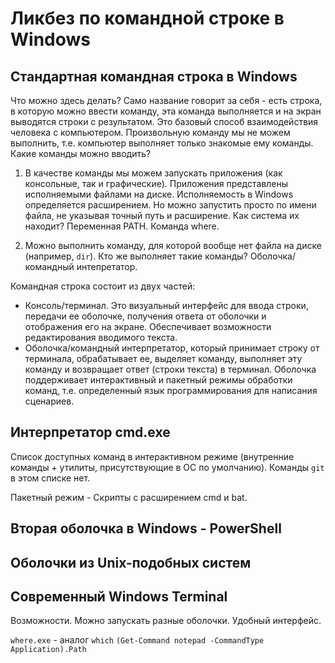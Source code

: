 # Ликбез по командной строке в Windows

## Стандартная командная строка в Windows
Что можно здесь делать? Само название говорит за себя - есть строка, в которую можно ввести команду, эта команда выполняется и на экран выводятся строки с результатом. Это базовый способ взаимодействия человека с компьютером.
Произвольную команду мы не можем выполнить, т.е. компьютер выполняет только знакомые ему команды. Какие команды можно вводить? 
1. В качестве команды мы можем запускать приложения (как консольные, так и графические). Приложения представлены исполняемыми файлами на диске. Исполняемость в Windows определяется расширением.
Но можно запустить просто по имени файла, не указывая точный путь и расширение. Как система их находит? Переменная PATH. Команда where.

2. Можно выполнить команду, для которой вообще нет файла на диске (например, `dir`). Кто же выполняет такие команды? Оболочка/командный интепретатор.

Командная строка состоит из двух частей: 
* Консоль/терминал. Это визуальный интерфейс для ввода строки, передачи ее оболочке, получения ответа от оболочки и отображения его на экране. Обеспечивает возможности редактирования вводимого текста.
* Оболочка/командный интерпретатор, который принимает строку от терминала, обрабатывает ее, выделяет команду, выполняет эту команду и возвращает ответ (строки текста) в терминал. Оболочка поддерживает интерактивный и пакетный режимы обработки команд, т.е. определенный язык программирования для написания сценариев.

## Интерпретатор cmd.exe
Список доступных команд в интерактивном режиме (внутренние команды + утилиты, присутствующие в ОС по умолчанию). Команды `git` в этом списке нет.

Пакетный режим - Скрипты с расширением cmd и bat.

## Вторая оболочка в Windows - PowerShell

## Оболочки из Unix-подобных систем 

## Современный Windows Terminal
Возможности. Можно запускать разные оболочки. Удобный интерфейс.

`where.exe` - аналог `which` 
`(Get-Command notepad -CommandType Application).Path`


